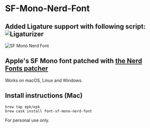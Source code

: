 # SF-Mono-Nerd-Font

## Added Ligature support with following script: ![Ligaturizer](https://github.com/ToxicFrog/Ligaturizer)

![SF Mono Nerd Font](Prompt.png)

## Apple's SF Mono font patched with [the Nerd Fonts patcher](https://github.com/ryanoasis/nerd-fonts#font-patcher)

Works on macOS, Linux and Windows.

## Install instructions (Mac)

```shell
brew tap epk/epk
brew cask install font-sf-mono-nerd-font
```

For personal use only.
